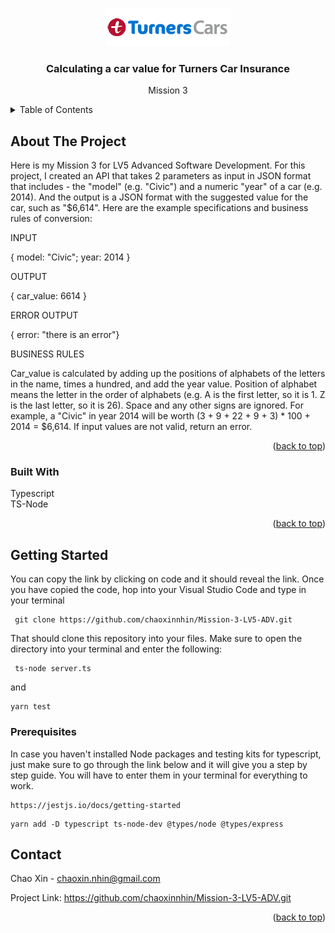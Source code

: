 <!-- Improved compatibility of back to top link: See: https://github.com/othneildrew/Best-README-Template/pull/73 -->

<a name="readme-top"></a>

<!--
*** Thanks for checking out the Best-README-Template. If you have a suggestion
*** that would make this better, please fork the repo and create a pull request
*** or simply open an issue with the tag "enhancement".
*** Don't forget to give the project a star!
*** Thanks again! Now go create something AMAZING! :D
-->

<!-- PROJECT SHIELDS -->
<!--
*** I'm using markdown "reference style" links for readability.
*** Reference links are enclosed in brackets [ ] instead of parentheses ( ).
*** See the bottom of this document for the declaration of the reference variables
*** for contributors-url, forks-url, etc. This is an optional, concise syntax you may use.
*** https://www.markdownguide.org/basic-syntax/#reference-style-links
-->

<!-- PROJECT -->
<br />
<div align="center">
<img src="./src/images/turnerscars_logo_1line_horz_true-rgb-desktop.png">
  </a>

<h3 align="center">Calculating a car value for Turners Car Insurance</h3>

  <p align="center">
    Mission 3
</div>

<!-- TABLE OF CONTENTS -->
<details>
  <summary>Table of Contents</summary>
  <ol>
    <li>
      <a href="#about-the-project">About The Project</a>
      <ul>
        <li><a href="#built-with">Built With</a></li>
      </ul>
    </li>
    <li>
      <a href="#getting-started">Getting Started</a>
      <ul>
        <li><a href="#prerequisites">Prerequisites</a></li>
      </ul>
    </li>
    <li><a href="#contact">Contact</a></li>
  </ol>
</details>

<!-- ABOUT THE PROJECT -->

## About The Project

Here is my Mission 3 for LV5 Advanced Software Development. For this project, I created an API that takes 2 parameters as input in JSON format that includes - the "model" (e.g. "Civic") and a numeric "year" of a car (e.g. 2014).  And the output is a JSON format with the suggested value for the car, such as "$6,614".  Here are the example specifications and business rules of conversion:

INPUT

{ model: "Civic"; year: 2014 }

OUTPUT

{ car_value: 6614 }

ERROR OUTPUT

{ error: "there is an error"}

BUSINESS RULES

Car_value is calculated by adding up the positions of alphabets of the letters in the name, times a hundred, and add the year value.  Position of alphabet means the letter in the order of alphabets (e.g. A is the first letter, so it is 1.  Z is the last letter, so it is 26).  Space and any other signs are ignored.   For example, a "Civic" in year 2014 will be worth (3 + 9 + 22 + 9 + 3) * 100 + 2014 = $6,614.  If input values are not valid, return an error.

<p align="right">(<a href="#readme-top">back to top</a>)</p>

### Built With

Typescript
<br>
TS-Node

<p align="right">(<a href="#readme-top">back to top</a>)</p>

<!-- GETTING STARTED -->

## Getting Started

You can copy the link by clicking on code and it should reveal the link. Once you have copied the code, hop into your Visual Studio Code and type in your terminal

```
 git clone https://github.com/chaoxinnhin/Mission-3-LV5-ADV.git
```

That should clone this repository into your files. Make sure to open the directory into your terminal and enter the following:

```
 ts-node server.ts
```

and 

```
yarn test
```

### Prerequisites

In case you haven't installed Node packages and testing kits for typescript, just make sure to go through the link below and it will give you a step by step guide. You will have to enter them in your terminal for everything to work.

```
https://jestjs.io/docs/getting-started
```
```
yarn add -D typescript ts-node-dev @types/node @types/express
```

<!-- CONTACT -->

## Contact

Chao Xin - chaoxin.nhin@gmail.com

Project Link: https://github.com/chaoxinnhin/Mission-3-LV5-ADV.git

<p align="right">(<a href="#readme-top">back to top</a>)</p>
